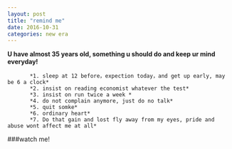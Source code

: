 ```yaml
---
layout: post
title: "remind me"
date: 2016-10-31
categories: new era
---
```



 **U have almost 35 years old, something u should do and keep ur mind everyday!**
   
           *1. sleep at 12 before，expection today，and get up early, may be 6 a clock*
           *2. insist on reading economist whatever the test*
           *3. insist on run twice a week *
           *4. do not complain anymore, just do no talk*
           *5. quit somke*
           *6. ordinary heart*
           *7. Do that gain and lost fly away from my eyes, pride and abuse wont affect me at all*
###watch me! 
  